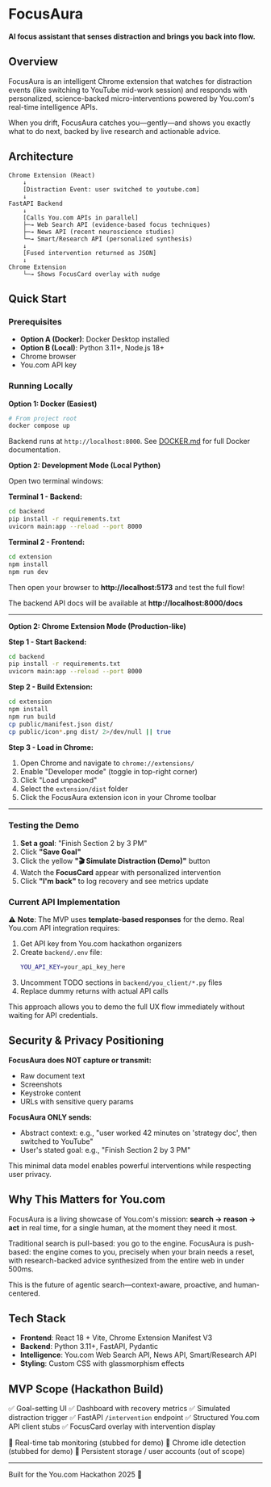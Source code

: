 # FocusAura

**AI focus assistant that senses distraction and brings you back into flow.**

## Overview

FocusAura is an intelligent Chrome extension that watches for distraction events (like switching to YouTube mid-work session) and responds with personalized, science-backed micro-interventions powered by You.com's real-time intelligence APIs.

When you drift, FocusAura catches you—gently—and shows you exactly what to do next, backed by live research and actionable advice.

## Architecture

```
Chrome Extension (React)
    ↓
    [Distraction Event: user switched to youtube.com]
    ↓
FastAPI Backend
    ↓
    [Calls You.com APIs in parallel]
    ├─→ Web Search API (evidence-based focus techniques)
    ├─→ News API (recent neuroscience studies)
    └─→ Smart/Research API (personalized synthesis)
    ↓
    [Fused intervention returned as JSON]
    ↓
Chrome Extension
    └─→ Shows FocusCard overlay with nudge
```

## Quick Start

### Prerequisites

- **Option A (Docker)**: Docker Desktop installed
- **Option B (Local)**: Python 3.11+, Node.js 18+
- Chrome browser
- You.com API key

### Running Locally

**Option 1: Docker (Easiest)**

```bash
# From project root
docker compose up
```

Backend runs at `http://localhost:8000`. See [DOCKER.md](DOCKER.md) for full Docker documentation.

**Option 2: Development Mode (Local Python)**

Open two terminal windows:

**Terminal 1 - Backend:**
```bash
cd backend
pip install -r requirements.txt
uvicorn main:app --reload --port 8000
```

**Terminal 2 - Frontend:**
```bash
cd extension
npm install
npm run dev
```

Then open your browser to **http://localhost:5173** and test the full flow!

The backend API docs will be available at **http://localhost:8000/docs**

---

**Option 2: Chrome Extension Mode (Production-like)**

**Step 1 - Start Backend:**
```bash
cd backend
pip install -r requirements.txt
uvicorn main:app --reload --port 8000
```

**Step 2 - Build Extension:**
```bash
cd extension
npm install
npm run build
cp public/manifest.json dist/
cp public/icon*.png dist/ 2>/dev/null || true
```

**Step 3 - Load in Chrome:**
1. Open Chrome and navigate to `chrome://extensions/`
2. Enable "Developer mode" (toggle in top-right corner)
3. Click "Load unpacked"
4. Select the `extension/dist` folder
5. Click the FocusAura extension icon in your Chrome toolbar

---

### Testing the Demo

1. **Set a goal**: "Finish Section 2 by 3 PM"
2. Click **"Save Goal"**
3. Click the yellow **"🎬 Simulate Distraction (Demo)"** button
4. Watch the **FocusCard** appear with personalized intervention
5. Click **"I'm back"** to log recovery and see metrics update

### Current API Implementation

⚠️ **Note**: The MVP uses **template-based responses** for the demo. Real You.com API integration requires:

1. Get API key from You.com hackathon organizers
2. Create `backend/.env` file:
   ```bash
   YOU_API_KEY=your_api_key_here
   ```
3. Uncomment TODO sections in `backend/you_client/*.py` files
4. Replace dummy returns with actual API calls

This approach allows you to demo the full UX flow immediately without waiting for API credentials.

## Security & Privacy Positioning

**FocusAura does NOT capture or transmit:**
- Raw document text
- Screenshots
- Keystroke content
- URLs with sensitive query params

**FocusAura ONLY sends:**
- Abstract context: e.g., "user worked 42 minutes on 'strategy doc', then switched to YouTube"
- User's stated goal: e.g., "Finish Section 2 by 3 PM"

This minimal data model enables powerful interventions while respecting user privacy.

## Why This Matters for You.com

FocusAura is a living showcase of You.com's mission: **search → reason → act** in real time, for a single human, at the moment they need it most.

Traditional search is pull-based: you go to the engine. FocusAura is push-based: the engine comes to you, precisely when your brain needs a reset, with research-backed advice synthesized from the entire web in under 500ms.

This is the future of agentic search—context-aware, proactive, and human-centered.

## Tech Stack

- **Frontend**: React 18 + Vite, Chrome Extension Manifest V3
- **Backend**: Python 3.11+, FastAPI, Pydantic
- **Intelligence**: You.com Web Search API, News API, Smart/Research API
- **Styling**: Custom CSS with glassmorphism effects

## MVP Scope (Hackathon Build)

✅ Goal-setting UI
✅ Dashboard with recovery metrics
✅ Simulated distraction trigger
✅ FastAPI `/intervention` endpoint
✅ Structured You.com API client stubs
✅ FocusCard overlay with intervention display

🚧 Real-time tab monitoring (stubbed for demo)
🚧 Chrome idle detection (stubbed for demo)
🚧 Persistent storage / user accounts (out of scope)

---

Built for the You.com Hackathon 2025 🚀

